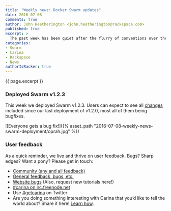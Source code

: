 ```yaml
---
title: "Weekly news: Docker Swarm updates"
date: 2016-07-08
comments: true
author: John Heatherington <john.heatherington@rackspace.com>
published: true
excerpt: >
  The past week has been quiet after the flurry of conventions over the last few months, so now everyone is heads down on Carina.  This week we bring you a deployment of swarm 1.2.3.
categories:
- Swarm
- Carina
- Rackspace
- News
authorIsRacker: true
---
```


{{ page.excerpt }}

### Deployed Swarm v1.2.3

This week we deployed Swarm v1.2.3.  Users can expect to see all [changes](https://github.com/docker/swarm/compare/v1.2.0...v1.2.3) included since our last deployment of v1.2.0, most all of them being bugfixes.

![Everyone gets a bug fix!]({% asset_path "2016-07-08-weekly-news-swarm-deployment/oprah.jpg" %})

### User feedback

As a quick reminder, we live and thrive on user feedback. Bugs? Sharp edges? Want a pony? Please get in touch:

* [Community (any and all feedback)](https://community.getcarina.com/)
* [General feedback, bugs, etc.](https://github.com/getcarina/feedback)
* [Website bugs](https://github.com/getcarina/getcarina.com/issues) (Also, request new tutorials here!)
* [#carina on irc.freenode.net](https://botbot.me/freenode/carina/)
* Use [#getcarina](https://twitter.com/search?q=%23getcarina) on Twitter
* Are you doing something interesting with Carina that you’d like to tell the world about? Share it here! [Learn how](https://github.com/getcarina/getcarina.com/blob/master/CONTRIBUTING.md).
